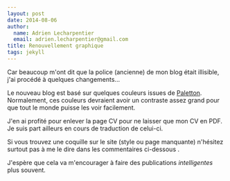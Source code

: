 ```yaml
---
layout: post
date: 2014-08-06
author:
  name: Adrien Lecharpentier
  email: adrien.lecharpentier@gmail.com
title: Renouvellement graphique
tags: jekyll
---
```


Car beaucoup m'ont dit que la police (ancienne) de mon blog était illisible, j'ai procédé à quelques changements...

Le nouveau blog est basé sur quelques couleurs issues de [Paletton](//paletton.com). Normalement, ces couleurs devraient avoir un contraste assez grand pour que tout le monde puisse les voir facilement.

J'en ai profité pour enlever la page CV pour ne laisser que mon CV en PDF. Je suis part ailleurs en cours de traduction de celui-ci.

Si vous trouvez une coquille sur le site (style ou page manquante) n'hésitez surtout pas à me le dire dans les commentaires ci-dessous <i class="fa fa-arrow-down"></i>.

J'espère que cela va m'encourager à faire des publications _intelligentes_ plus souvent.
